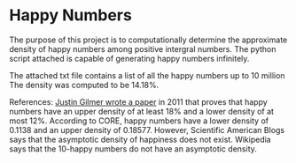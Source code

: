 # Happy Numbers
The purpose of this project is to computationally determine the approximate density of happy numbers among positive intergral numbers. 
The python script attached is capable of generating happy numbers infinitely.

The attached txt file contains a list of all the happy numbers up to 10 million
The density was computed to be 14.18%. 


References: 
[Justin Gilmer wrote a paper]([url](https://arxiv.org/abs/1110.3836)) in 2011 that proves that happy numbers have an upper density of at least 18% and a lower density of at most 12%. 
According to CORE, happy numbers have a lower density of 0.1138 and an upper density of 0.18577. However, Scientific American Blogs says that the asymptotic density of happiness does not exist. Wikipedia says that the 10-happy numbers do not have an asymptotic density. 


